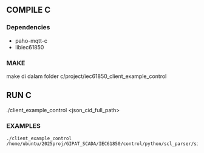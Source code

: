 ## COMPILE C 
### Dependencies
* paho-mqtt-c
* libiec61850
### MAKE
make di dalam folder c/project/iec61850_client_example_control
## RUN C
./client_example_control <json_cid_full_path>
### EXAMPLES
```
./client_example_control /home/ubuntu/2025proj/GIPAT_SCADA/IEC61850/control/python/scl_parser/simpleIO.json
```
